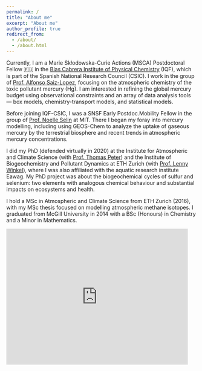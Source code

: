 ```yaml
---
permalink: /
title: "About me"
excerpt: "About me"
author_profile: true
redirect_from: 
  - /about/
  - /about.html
---
```


Currently, I am a Marie Skłodowska-Curie Actions (MSCA) Postdoctoral Fellow 🇪🇺 in the [Blas Cabrera Institute of Physical Chemistry](https://www.iqf.csic.es/en/) (IQF), which is part of the Spanish National Research Council (CSIC). I work in the group of [Prof. Alfonso Saiz-Lopez](https://ac2.iqf.csic.es/en/), focusing on the atmospheric chemistry of the toxic pollutant mercury (Hg). I am interested in refining the global mercury budget using observational constraints and an array of data analysis tools — box models, chemistry-transport models, and statistical models. 

Before joining IQF-CSIC, I was a SNSF Early Postdoc.Mobility Fellow in the group of [Prof. Noelle Selin](https://selingroup.org) at MIT. There I began my foray into mercury modelling, including using GEOS-Chem to analyze the uptake of gaseous mercury by the terrestrial biosphere and recent trends in atmospheric mercury concentrations. 

I did my PhD (defended virtually in 2020) at the Institute for Atmospheric and Climate Science (with [Prof. Thomas Peter](https://iac.ethz.ch/former-group/atmospheric-chemistry.html)) and the Institute of Biogeochemistry and Pollutant Dynamics at ETH Zurich (with [Prof. Lenny Winkel](https://ieg.ethz.ch/)), where I was also affiliated with the aquatic research institute Eawag. My PhD project was about the biogeochemical cycles of sulfur and selenium: two elements with analogous chemical behaviour and substantial impacts on ecosystems and health.

I hold a MSc in Atmospheric and Climate Science from ETH Zurich (2016), with my MSc thesis focused on modelling atmospheric methane isotopes. I graduated from McGill University in 2014 with a BSc (Honours) in Chemistry and a Minor in Mathematics.

<iframe width="480" height="360" src="http://www.youtube.com/embed/x9CtJ8bT0Nc" frameborder="0"> </iframe>
